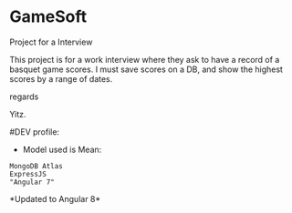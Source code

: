 # GameSoft
Project for a Interview


This project is for a work interview where they ask to have a record of a basquet game scores.
I must save scores on a DB, and show the highest scores by a range of dates.




regards 

Yitz.

#DEV profile:

- Model used is Mean:

```
MongoDB Atlas
ExpressJS
"Angular 7"
```
\*Updated to Angular 8\*
